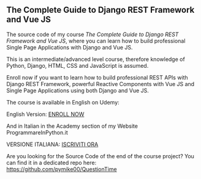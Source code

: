 ## The Complete Guide to Django REST Framework and Vue JS

The source code of my course *The Complete Guide to Django REST Framework and Vue JS*, where you can learn how to build professional Single Page Applications with Django and Vue JS.

This is an intermediate/advanced level course, therefore knowledge of Python, Django, HTML, CSS and JavaScript is assumed.

Enroll now if you want to learn how to build professional REST APIs with Django REST Framework, powerful Reactive Components with Vue JS and Single Page Applications using both Django and Vue JS.

The course is available in English on Udemy:

English Version: [ENROLL NOW](https://www.udemy.com/course/the-complete-guide-to-django-rest-framework-and-vue-js/?referralCode=A2FA0F6C1C4BE66A3B3E)

And in Italian in the Academy section of my Website ProgrammareInPython.it

VERSIONE ITALIANA: [ISCRIVITI ORA](https://www.programmareinpython.it/programmare-in-python/)

Are you looking for the Source Code of the end of the course project? You can find it in a dedicated repo here: https://github.com/pymike00/QuestionTime
